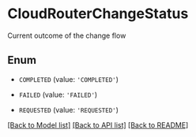 # CloudRouterChangeStatus

Current outcome of the change flow

## Enum

* `COMPLETED` (value: `'COMPLETED'`)

* `FAILED` (value: `'FAILED'`)

* `REQUESTED` (value: `'REQUESTED'`)

[[Back to Model list]](../README.md#documentation-for-models) [[Back to API list]](../README.md#documentation-for-api-endpoints) [[Back to README]](../README.md)


